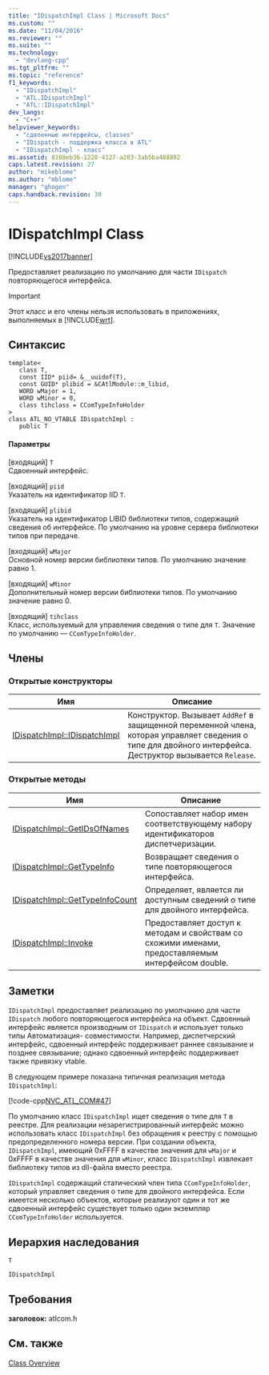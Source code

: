 ```yaml
---
title: "IDispatchImpl Class | Microsoft Docs"
ms.custom: ""
ms.date: "11/04/2016"
ms.reviewer: ""
ms.suite: ""
ms.technology: 
  - "devlang-cpp"
ms.tgt_pltfrm: ""
ms.topic: "reference"
f1_keywords: 
  - "IDispatchImpl"
  - "ATL.IDispatchImpl"
  - "ATL::IDispatchImpl"
dev_langs: 
  - "C++"
helpviewer_keywords: 
  - "сдвоенные интерфейсы, classes"
  - "IDispatch - поддержка класса в ATL"
  - "IDispatchImpl - класс"
ms.assetid: 8108eb36-1228-4127-a203-3ab5ba488892
caps.latest.revision: 27
author: "mikeblome"
ms.author: "mblome"
manager: "ghogen"
caps.handback.revision: 30
---
```

# IDispatchImpl Class
[!INCLUDE[vs2017banner](../../assembler/inline/includes/vs2017banner.md)]

Предоставляет реализацию по умолчанию для части `IDispatch` повторяющегося интерфейса.  
  
> [!IMPORTANT]
>  Этот класс и его члены нельзя использовать в приложениях, выполняемых в [!INCLUDE[wrt](../../atl/reference/includes/wrt_md.md)].  
  
## Синтаксис  
  
```  
template<  
   class T,  
   const IID* piid= &__uuidof(T),  
   const GUID* plibid = &CAtlModule::m_libid,  
   WORD wMajor = 1,  
   WORD wMinor = 0,  
   class tihclass = CComTypeInfoHolder   
>   
class ATL_NO_VTABLE IDispatchImpl :  
   public T  
```  
  
#### Параметры  
 \[входящий\] `T`  
 Сдвоенный интерфейс.  
  
 \[входящий\] `piid`  
 Указатель на идентификатор IID `T`.  
  
 \[входящий\] `plibid`  
 Указатель на идентификатор LIBID библиотеки типов, содержащий сведения об интерфейсе.  По умолчанию на уровне сервера библиотеки типов при передаче.  
  
 \[входящий\] `wMajor`  
 Основной номер версии библиотеки типов.  По умолчанию значение равно 1.  
  
 \[входящий\] `wMinor`  
 Дополнительный номер версии библиотеки типов.  По умолчанию значение равно 0.  
  
 \[входящий\] `tihclass`  
 Класс, используемый для управления сведения о типе для `T`.  Значение по умолчанию — `CComTypeInfoHolder`.  
  
## Члены  
  
### Открытые конструкторы  
  
|Имя|Описание|  
|---------|--------------|  
|[IDispatchImpl::IDispatchImpl](../Topic/IDispatchImpl::IDispatchImpl.md)|Конструктор.  Вызывает `AddRef` в защищенной переменной члена, которая управляет сведения о типе для двойного интерфейса.  Деструктор вызывается `Release`.|  
  
### Открытые методы  
  
|Имя|Описание|  
|---------|--------------|  
|[IDispatchImpl::GetIDsOfNames](../Topic/IDispatchImpl::GetIDsOfNames.md)|Сопоставляет набор имен соответствующему набору идентификаторов диспетчеризации.|  
|[IDispatchImpl::GetTypeInfo](../Topic/IDispatchImpl::GetTypeInfo.md)|Возвращает сведения о типе повторяющегося интерфейса.|  
|[IDispatchImpl::GetTypeInfoCount](../Topic/IDispatchImpl::GetTypeInfoCount.md)|Определяет, является ли доступным сведений о типе для двойного интерфейса.|  
|[IDispatchImpl::Invoke](../Topic/IDispatchImpl::Invoke.md)|Предоставляет доступ к методам и свойствам со схожими именами, предоставляемым интерфейсом double.|  
  
## Заметки  
 `IDispatchImpl` предоставляет реализацию по умолчанию для части `IDispatch` любого повторяющегося интерфейса на объект.  Сдвоенный интерфейс является производным от `IDispatch` и использует только типы Автоматизация\- совместимости.  Например, диспетчерский интерфейс, сдвоенный интерфейс поддерживает раннее связывание и позднее связывание; однако сдвоенный интерфейс поддерживает также привязку vtable.  
  
 В следующем примере показана типичная реализация метода `IDispatchImpl`:  
  
 [!code-cpp[NVC_ATL_COM#47](../../atl/codesnippet/CPP/idispatchimpl-class_1.h)]  
  
 По умолчанию класс `IDispatchImpl` ищет сведения о типе для `T` в реестре.  Для реализации незарегистрированный интерфейс можно использовать класс `IDispatchImpl` без обращения к реестру с помощью предопределенного номера версии.  При создании объекта, `IDispatchImpl`, имеющий 0xFFFF в качестве значения для `wMajor` и 0xFFFF в качестве значения для `wMinor`, класс `IDispatchImpl` извлекает библиотеку типов из dll\-файла вместо реестра.  
  
 `IDispatchImpl` содержащий статический член типа `CComTypeInfoHolder`, который управляет сведения о типе для двойного интерфейса.  Если имеется несколько объектов, которые реализуют один и тот же сдвоенный интерфейс существует только один экземпляр `CComTypeInfoHolder` используется.  
  
## Иерархия наследования  
 `T`  
  
 `IDispatchImpl`  
  
## Требования  
 **заголовок:** atlcom.h  
  
## См. также  
 [Class Overview](../../atl/atl-class-overview.md)